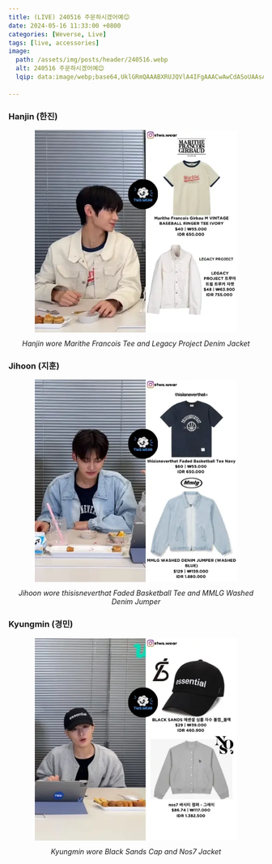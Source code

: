```yaml
---
title: (LIVE) 240516 주문하시겠어예😊
date: 2024-05-16 11:33:00 +0800
categories: [Weverse, Live]
tags: [live, accessories]
image:
  path: /assets/img/posts/header/240516.webp
  alt: 240516 주문하시겠어예😊
  lqip: data:image/webp;base64,UklGRmQAAABXRUJQVlA4IFgAAACwAwCdASoUAAsAPzmGuVOvKSWisAgB4CcJYwDE2Bu0vvtMQSPsMADvE9xe+WKK9XAb0exEKbajFhlJ9CcVXlDXRNFD2SeaixDViA8aQvgSGHYqiJ0L6AAA

---
```


### Hanjin (한진)

<div style="text-align: center; font-size: 14px;">
  <picture>
    <img 
      src="/assets/img/posts/weverse-live/240516-hanjin.webp" 
      alt="Hanjin wore Marithe Francois Tee and Legacy Project Denim Jacket" 
      width="400" 
      height="400" 
      style="background: url('data:image/webp;base64,UklGRooAAABXRUJQVlA4IH4AAADwAwCdASoUABQAPzmSv1mvKaYjqAgB4CcJZwAAF0HVuHz2Djifu3dQAMLWUHZjj4jxi5rAQVKBS6VQ1ScK7kApMx9SCpIluBqgrpAX6ALanWb6TlYvIXVjBKKAZoHb9w7Gco741uENDIVd6bkmF7e4j6xTbZz7Lh/DjJgAAAA='); background-size: cover;"
      loading="lazy"
    />
  </picture>
  <p style="margin-top: 10px;"><em>Hanjin wore Marithe Francois Tee and Legacy Project Denim Jacket</em></p>
</div>

### Jihoon (지훈)

<div style="text-align: center; font-size: 14px;">
  <picture>
    <img 
      src="/assets/img/posts/weverse-live/240516-jihoon.webp" 
      alt="Jihoon wore thisisneverthat Faded Basketball Tee and MMLG Washed Denim Jumper" 
      width="400" 
      height="400" 
      style="background: url('data:image/webp;base64,UklGRpgAAABXRUJQVlA4IIwAAACwBACdASoUABQAPzmSwFmvKaajqAgB4CcJZwDKtApfYN09NutJ5/amV5bkJVYAAPcH7JVY6+uAmxduyXFN1moTi599MpkkaYQC+lTW3GktEl7R6+f25dNNWx+IBmJdKtCfy6uykYxafrfMv0F1vNgmjrKKwbY4uqXJ13ZCNae3YLGZ+aIUbq7zCAAAAA=='); background-size: cover;"
      loading="lazy"
    />
  </picture>
  <p style="margin-top: 10px;"><em>Jihoon wore thisisneverthat Faded Basketball Tee and MMLG Washed Denim Jumper</em></p>
</div>

### Kyungmin (경민)

<div style="text-align: center; font-size: 14px;">
  <picture>
    <img 
      src="/assets/img/posts/weverse-live/240516-kyungmin.webp" 
      alt="Kyungmin wore Black Sands Cap and Nos7 Jacket" 
      width="400" 
      height="400" 
      style="background: url('data:image/webp;base64,UklGRo4AAABXRUJQVlA4IIIAAAAwBACdASoUABQAPzmMulYvKSWjqA1R4CcJZwAAGgktOdJ0NX87ZqeZJJgA/c0k7R3pIQG+QZ152mn4GywXFVgLsJeToOANaMmTjeCQYwaqU9pGjD8nF/J9y6lzuSWXKP5Kaq3AYgdXYhRIDxSxtMZetqhKQwfI250ceRqz/ttPnYAA'); background-size: cover;"
      loading="lazy"
    />
  </picture>
  <p style="margin-top: 10px;"><em>Kyungmin wore Black Sands Cap and Nos7 Jacket</em></p>
</div>